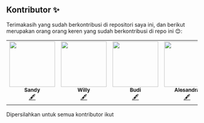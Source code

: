 ## Kontributor ✨

Terimakasih yang sudah berkontribusi di repositori saya ini, dan berikut merupakan orang orang keren yang sudah berkontribusi di repo ini 😊:

<table>
  <tr>
    <td align="center"><a href="https://github.com/sandy129"><img src="https://avatars1.githubusercontent.com/u/72330007?s=120&v=4" width="120px;" alt=""/><br /><sub><b>Sandy</b></sub></a><br /><a href="#content-sandy129" title="Content">🖋</a></td>
<td align="center"><a href="https://github.com/willy312"><img src="https://avatars1.githubusercontent.com/u/72329968?s=96&v=4" width="120px;" alt=""/><br /><sub><b>Willy</b></sub></a><br /><a href="#content-Willy" title="Content">🖋</a></td>
    <td align="center"><a href="https://github.com/Budi988"><img src="https://avatars3.githubusercontent.com/u/72338105?s=120&v=4" width="120px;" alt=""/><br /><sub><b>Budi</b></sub></a><br /><a href="#content-Budi988" title="Content">🖋</a></td>
    <td align="center"><a href="https://github.com/alesandrar"><img src="https://avatars1.githubusercontent.com/u/72330104?s=120&v=4" width="120px;" alt=""/><br /><sub><b>Alesandra</b></sub></a><br /><a href="#content-alesandrar" title="Content">🖋</a></td>
  </tr>
</table>

Dipersilahkan untuk semua kontributor ikut
